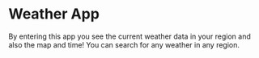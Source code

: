 # Weather App
By entering this app you see the current weather data in your region and also the map and time!
You can search for any weather in any region.
